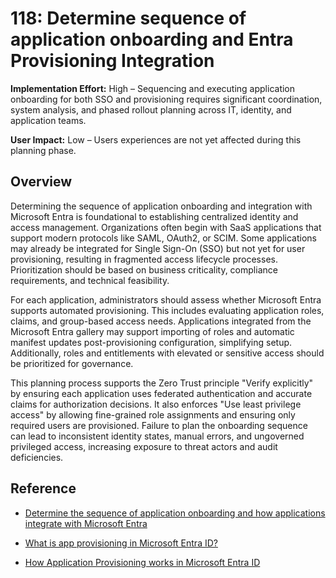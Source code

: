 # 118: Determine sequence of application onboarding and Entra Provisioning Integration 

**Implementation Effort:** High – Sequencing and executing application onboarding for both SSO and provisioning requires significant coordination, system analysis, and phased rollout planning across IT, identity, and application teams.

**User Impact:** Low – Users experiences are not yet affected during this planning phase.

## Overview

Determining the sequence of application onboarding and integration with Microsoft Entra is foundational to establishing centralized identity and access management. Organizations often begin with SaaS applications that support modern protocols like SAML, OAuth2, or SCIM. Some applications may already be integrated for Single Sign-On (SSO) but not yet for user provisioning, resulting in fragmented access lifecycle processes. Prioritization should be based on business criticality, compliance requirements, and technical feasibility.

For each application, administrators should assess whether Microsoft Entra supports automated provisioning. This includes evaluating application roles, claims, and group-based access needs. Applications integrated from the Microsoft Entra gallery may support importing of roles and automatic manifest updates post-provisioning configuration, simplifying setup. Additionally, roles and entitlements with elevated or sensitive access should be prioritized for governance.

This planning process supports the Zero Trust principle "Verify explicitly" by ensuring each application uses federated authentication and accurate claims for authorization decisions. It also enforces "Use least privilege access" by allowing fine-grained role assignments and ensuring only required users are provisioned. Failure to plan the onboarding sequence can lead to inconsistent identity states, manual errors, and ungoverned privileged access, increasing exposure to threat actors and audit deficiencies.

## Reference

* [Determine the sequence of application onboarding and how applications integrate with Microsoft Entra](https://learn.microsoft.com/entra/identity/app-provisioning/plan-sap-user-source-and-target#define-the-organizations-policy-with-user-prerequisites-and-other-constraints-for-access-to-an-application)

* [What is app provisioning in Microsoft Entra ID?](https://learn.microsoft.com/entra/identity/app-provisioning/user-provisioning)

* [How Application Provisioning works in Microsoft Entra ID](https://learn.microsoft.com/entra/identity/app-provisioning/how-provisioning-works)